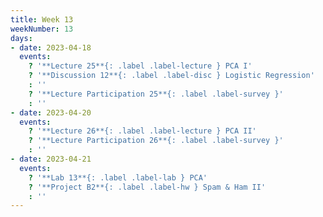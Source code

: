 ```yaml
---
title: Week 13
weekNumber: 13
days:
- date: 2023-04-18
  events:
    ? '**Lecture 25**{: .label .label-lecture } PCA I'
    ? '**Discussion 12**{: .label .label-disc } Logistic Regression' 
    : ''
    ? '**Lecture Participation 25**{: .label .label-survey }'
    : ''
- date: 2023-04-20
  events:
    ? '**Lecture 26**{: .label .label-lecture } PCA II'
    ? '**Lecture Participation 26**{: .label .label-survey }'
    : ''
- date: 2023-04-21
  events:
    ? '**Lab 13**{: .label .label-lab } PCA'
    ? '**Project B2**{: .label .label-hw } Spam & Ham II'
    : ''
---
```

